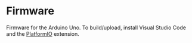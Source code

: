 # Firmware

Firmware for the Arduino Uno. To build/upload, install Visual Studio Code and the [PlatformIO](https://marketplace.visualstudio.com/items?itemName=platformio.platformio-ide) extension.

